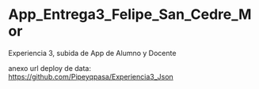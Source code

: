 # App_Entrega3_Felipe_San_Cedre_Mor
Experiencia 3, subida de App de Alumno y Docente

anexo url deploy de data: https://github.com/Pipeyqpasa/Experiencia3_Json
